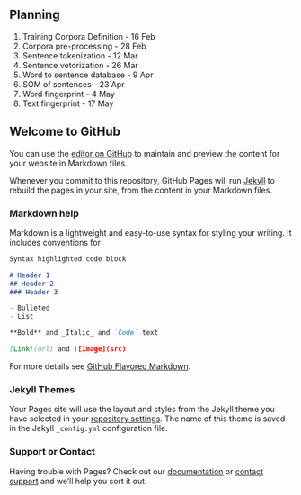 ## Planning

1. Training Corpora Definition - 16 Feb
2. Corpora pre-processing - 28 Feb
3. Sentence tokenization - 12 Mar
4. Sentence vetorization - 26 Mar
5. Word to sentence database - 9 Apr
6. SOM of sentences - 23 Apr
7. Word fingerprint - 4 May
8. Text fingerprint - 17 May

## Welcome to GitHub

You can use the [editor on GitHub](https://github.com/avsilva/sparse-nlp/edit/master/README.md) to maintain and preview the content for your website in Markdown files.

Whenever you commit to this repository, GitHub Pages will run [Jekyll](https://jekyllrb.com/) to rebuild the pages in your site, from the content in your Markdown files.

### Markdown help

Markdown is a lightweight and easy-to-use syntax for styling your writing. It includes conventions for

```markdown
Syntax highlighted code block

# Header 1
## Header 2
### Header 3

- Bulleted
- List

**Bold** and _Italic_ and `Code` text

[Link](url) and ![Image](src)
```

For more details see [GitHub Flavored Markdown](https://guides.github.com/features/mastering-markdown/).

### Jekyll Themes

Your Pages site will use the layout and styles from the Jekyll theme you have selected in your [repository settings](https://github.com/avsilva/sparse-nlp/settings). The name of this theme is saved in the Jekyll `_config.yml` configuration file.

### Support or Contact

Having trouble with Pages? Check out our [documentation](https://help.github.com/categories/github-pages-basics/) or [contact support](https://github.com/contact) and we’ll help you sort it out.
